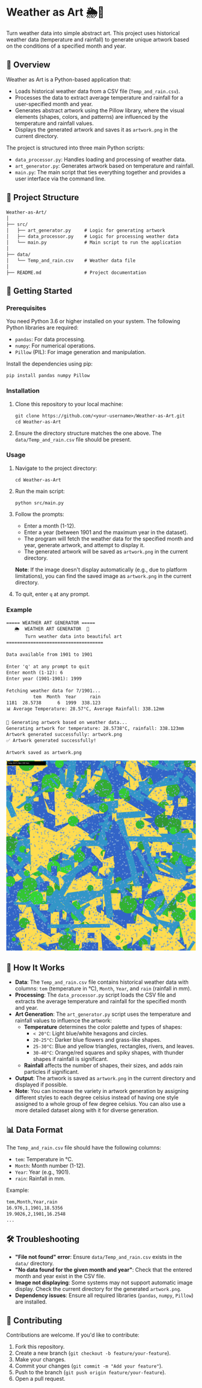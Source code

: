 # Weather as Art 🌦️🎨

Turn weather data into simple abstract art. This project uses historical weather data (temperature and rainfall) to generate unique artwork based on the conditions of a specified month and year.

## 📖 Overview

Weather as Art is a Python-based application that:
- Loads historical weather data from a CSV file (`Temp_and_rain.csv`).
- Processes the data to extract average temperature and rainfall for a user-specified month and year.
- Generates abstract artwork using the Pillow library, where the visual elements (shapes, colors, and patterns) are influenced by the temperature and rainfall values.
- Displays the generated artwork and saves it as `artwork.png` in the current directory.

The project is structured into three main Python scripts:
- `data_processor.py`: Handles loading and processing of weather data.
- `art_generator.py`: Generates artwork based on temperature and rainfall.
- `main.py`: The main script that ties everything together and provides a user interface via the command line.

## 📂 Project Structure

```
Weather-as-Art/
│
├── src/
│   ├── art_generator.py     # Logic for generating artwork
│   ├── data_processor.py    # Logic for processing weather data
│   └── main.py              # Main script to run the application
│
├── data/
│   └── Temp_and_rain.csv    # Weather data file
│
├── README.md                # Project documentation
```

## 🚀 Getting Started

### Prerequisites
You need Python 3.6 or higher installed on your system. The following Python libraries are required:
- `pandas`: For data processing.
- `numpy`: For numerical operations.
- `Pillow` (PIL): For image generation and manipulation.

Install the dependencies using pip:

```command prompt
pip install pandas numpy Pillow
```

### Installation
1. Clone this repository to your local machine:
   ```command prompt
   git clone https://github.com/<your-username>/Weather-as-Art.git
   cd Weather-as-Art
   ```

2. Ensure the directory structure matches the one above. The `data/Temp_and_rain.csv` file should be present.

### Usage
1. Navigate to the project directory:
   ```command prompt
   cd Weather-as-Art
   ```

2. Run the main script:
   ```command prompt
   python src/main.py
   ```

3. Follow the prompts:
   - Enter a month (1-12).
   - Enter a year (between 1901 and the maximum year in the dataset).
   - The program will fetch the weather data for the specified month and year, generate artwork, and attempt to display it.
   - The generated artwork will be saved as `artwork.png` in the current directory.

   **Note**: If the image doesn't display automatically (e.g., due to platform limitations), you can find the saved image as `artwork.png` in the current directory.

4. To quit, enter `q` at any prompt.

### Example
```
===== WEATHER ART GENERATOR =====
   🌦️  WEATHER ART GENERATOR  🎨
       Turn weather data into beautiful art
====================================

Data available from 1901 to 1901

Enter 'q' at any prompt to quit
Enter month (1-12): 6
Enter year (1901-1901): 1999

Fetching weather data for 7/1901...
          tem  Month  Year     rain
1181  28.5738      6  1999  338.123
📊 Average Temperature: 28.57°C, Average Rainfall: 338.12mm

🎨 Generating artwork based on weather data...
Generating artwork for temperature: 28.5738°C, rainfall: 338.123mm
Artwork generated successfully: artwork.png
✅ Artwork generated successfully!

Artwork saved as artwork.png
```
![June 1999](artwork.png)

## 🎨 How It Works
- **Data**: The `Temp_and_rain.csv` file contains historical weather data with columns: `tem` (temperature in °C), `Month`, `Year`, and `rain` (rainfall in mm).
- **Processing**: The `data_processor.py` script loads the CSV file and extracts the average temperature and rainfall for the specified month and year.
- **Art Generation**: The `art_generator.py` script uses the temperature and rainfall values to influence the artwork:
  - **Temperature** determines the color palette and types of shapes:
    - `< 20°C`: Light blue/white hexagons and circles.
    - `20-25°C`: Darker blue flowers and grass-like shapes.
    - `25-30°C`: Blue and yellow triangles, rectangles, rivers, and leaves.
    - `30-40°C`: Orange/red squares and spiky shapes, with thunder shapes if rainfall is significant.
  - **Rainfall** affects the number of shapes, their sizes, and adds rain particles if significant.
- **Output**: The artwork is saved as `artwork.png` in the current directory and displayed if possible.
- **Note**: You can increase the variety in artwork generation by assigning different styles to each degree celsius instead of having one style assigned to a whole group of few degree celsius. You can also use a more detailed dataset along with it for diverse generation.

## 📊 Data Format
The `Temp_and_rain.csv` file should have the following columns:
- `tem`: Temperature in °C.
- `Month`: Month number (1-12).
- `Year`: Year (e.g., 1901).
- `rain`: Rainfall in mm.

Example:
```
tem,Month,Year,rain
16.976,1,1901,18.5356
19.9026,2,1901,16.2548
...
```

## 🛠️ Troubleshooting
- **"File not found" error**: Ensure `data/Temp_and_rain.csv` exists in the `data/` directory.
- **"No data found for the given month and year"**: Check that the entered month and year exist in the CSV file.
- **Image not displaying**: Some systems may not support automatic image display. Check the current directory for the generated `artwork.png`.
- **Dependency issues**: Ensure all required libraries (`pandas`, `numpy`, `Pillow`) are installed.

## 🤝 Contributing
Contributions are welcome. If you'd like to contribute:
1. Fork this repository.
2. Create a new branch (`git checkout -b feature/your-feature`).
3. Make your changes.
4. Commit your changes (`git commit -m "Add your feature"`).
5. Push to the branch (`git push origin feature/your-feature`).
6. Open a pull request.
